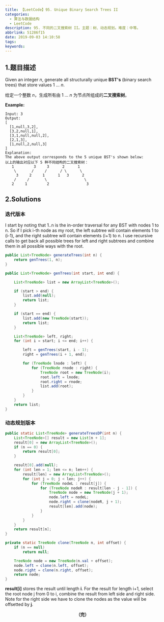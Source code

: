 ```yaml
---
title: 【LeetCode】95. Unique Binary Search Trees II
categories:
  - 算法与数据结构
  - LeetCode
description: 95. 不同的二叉搜索树 II。主题：树、动态规划。难度：中等。
abbrlink: 51286f15
date: 2019-09-03 14:10:58
tags:
keywords:
---
```


## 1.题目描述

Given an integer *n*, generate all structurally unique **BST's** (binary search trees) that store values 1 ... *n*.

给定一个整数 *n*，生成所有由 1 ... *n* 为节点所组成的**二叉搜索树**。

**Example:**

```
Input: 3
Output:
[
  [1,null,3,2],
  [3,2,null,1],
  [3,1,null,null,2],
  [2,1,3],
  [1,null,2,null,3]
]
Explanation:
The above output corresponds to the 5 unique BST's shown below:
以上的输出对应以下 5 种不同结构的二叉搜索树：
   1         3     3      2      1
    \       /     /      / \      \
     3     2     1      1   3      2
    /     /       \                 \
   2     1         2                 3
```

## 2.Solutions

### 迭代版本

I start by noting that 1..n is the in-order traversal for any BST with nodes 1 to n. So if I pick i-th node as my root, the left subtree will contain elements 1 to (i-1), and the right subtree will contain elements (i+1) to n. I use recursive calls to get back all possible trees for left and right subtrees and combine them in all possible ways with the root.

~~~java
public List<TreeNode> generateTrees(int n) {
    return genTrees(1, n);
}

public List<TreeNode> genTrees(int start, int end) {

    List<TreeNode> list = new ArrayList<TreeNode>();

    if (start > end) {
        list.add(null);
        return list;
    }

    if (start == end) {
        list.add(new TreeNode(start));
        return list;
    }

    List<TreeNode> left, right;
    for (int i = start; i <= end; i++) {

        left = genTrees(start, i - 1);
        right = genTrees(i + 1, end);

        for (TreeNode lnode : left) {
            for (TreeNode rnode : right) {
                TreeNode root = new TreeNode(i);
                root.left = lnode;
                root.right = rnode;
                list.add(root);
            }
        }
    }
    return list;
}
~~~

### 动态规划版本

~~~java
public static List<TreeNode> generateTreesDP(int n) {
    List<TreeNode>[] result = new List[n + 1];
    result[0] = new ArrayList<TreeNode>();
    if (n == 0) {
        return result[0];
    }

    result[0].add(null);
    for (int len = 1; len <= n; len++) {
        result[len] = new ArrayList<TreeNode>();
        for (int j = 0; j < len; j++) {
            for (TreeNode nodeL : result[j]) {
                for (TreeNode nodeR : result[len - j - 1]) {
                    TreeNode node = new TreeNode(j + 1);
                    node.left = nodeL;
                    node.right = clone(nodeR, j + 1);
                    result[len].add(node);
                }
            }
        }
    }
    return result[n];
}

private static TreeNode clone(TreeNode n, int offset) {
    if (n == null) 
        return null;

    TreeNode node = new TreeNode(n.val + offset);
    node.left = clone(n.left, offset);
    node.right = clone(n.right, offset);
    return node;
}
~~~

**result[i]** stores the result until length **i**. For the result for length i+1, select the root node j from 0 to i, combine the result from left side and right side. Note for the right side we have to clone the nodes as the value will be offsetted by **j**.

<center><font style="font-weight:bold">（完）</font></center>